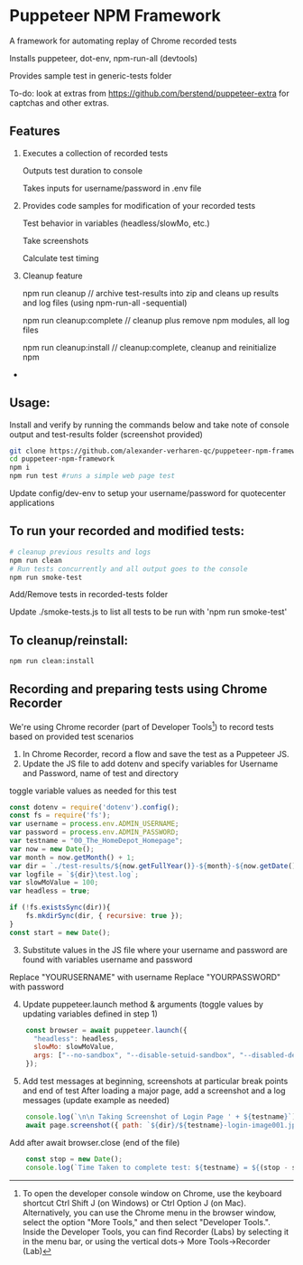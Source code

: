 # Puppeteer NPM Framework
A framework for automating replay of Chrome recorded tests

Installs puppeteer, dot-env, npm-run-all (devtools)

Provides sample test in generic-tests folder

To-do: look at extras from https://github.com/berstend/puppeteer-extra for captchas and other extras.

## Features
1. Executes a collection of recorded tests
    
    Outputs test duration to console
    
    Takes inputs for username/password in .env file
    
2. Provides code samples for modification of your recorded tests
    
    Test behavior in variables (headless/slowMo, etc.)
    
    Take screenshots
    
    Calculate test timing
     
3. Cleanup feature
    
    npm run cleanup // archive test-results into zip and cleans up results and log files (using npm-run-all -sequential)
    
    npm run cleanup:complete // cleanup plus remove npm modules, all log files
    
    npm run cleanup:install // cleanup:complete, cleanup and reinitialize npm


- 

## Usage:
Install and verify by running the commands below and take note of console output and test-results folder (screenshot provided)

```bash
git clone https://github.com/alexander-verharen-qc/puppeteer-npm-framework
cd puppeteer-npm-framework
npm i
npm run test #runs a simple web page test
```

Update config/dev-env to setup your username/password for quotecenter applications

## To run your recorded and modified tests:

```bash
# cleanup previous results and logs
npm run clean
# Run tests concurrently and all output goes to the console
npm run smoke-test

```

Add/Remove tests in recorded-tests folder

Update ./smoke-tests.js to list all tests to be run with 'npm run smoke-test'


## To cleanup/reinstall:

```bash
npm run clean:install
```

## Recording and preparing tests using Chrome Recorder

We're using Chrome recorder (part of Developer Tools[^devtools]) to record tests based on provided test scenarios


1. In Chrome Recorder, record a flow and save the test as a Puppeteer JS.
2. Update the JS file to add dotenv and specify variables for Username and Password, name of test and directory

toggle variable values as needed for this test
```javascript
const dotenv = require('dotenv').config();
const fs = require('fs');
var username = process.env.ADMIN_USERNAME;
var password = process.env.ADMIN_PASSWORD;
var testname = "00_The_HomeDepot_Homepage";
var now = new Date();
var month = now.getMonth() + 1;
var dir = `./test-results/${now.getFullYear()}-${month}-${now.getDate()}/${testname}`;
var logfile = `${dir}\test.log`;
var slowMoValue = 100;
var headless = true;

if (!fs.existsSync(dir)){
    fs.mkdirSync(dir, { recursive: true });
}
const start = new Date();
```
3. Substitute values in the JS file where your username and password are found with variables username and password

Replace "YOURUSERNAME" with username
Replace "YOURPASSWORD" with password 

4. Update puppeteer.launch method & arguments (toggle values by updating variables defined in step 1)
```javascript
    const browser = await puppeteer.launch({
      "headless": headless,
      slowMo: slowMoValue,
      args: ["--no-sandbox", "--disable-setuid-sandbox", "--disabled-dev-shm-usa"]
    });
```
5. Add test messages at beginning, screenshots at particular break points and end of test
After loading a major page, add a screenshot and a log messages (update example as needed)
```javascript
    console.log(`\n\n Taking Screenshot of Login Page ' + ${testname}`);
    await page.screenshot({ path: `${dir}/${testname}-login-image001.jpg`, type: 'jpeg' });
```


Add after await browser.close (end of the file)
```javascript
    const stop = new Date();
    console.log(`Time Taken to complete test: ${testname} = ${(stop - start)/1000} seconds`);
```

[^devtools]: To open the developer console window on Chrome, use the keyboard shortcut Ctrl Shift J (on Windows) or Ctrl Option J (on Mac). Alternatively, you can use the Chrome menu in the browser window, select the option "More Tools," and then select "Developer Tools.". Inside the Developer Tools, you can find Recorder (Labs) by selecting it in the menu bar, or using the vertical dots-> More Tools->Recorder (Lab)
